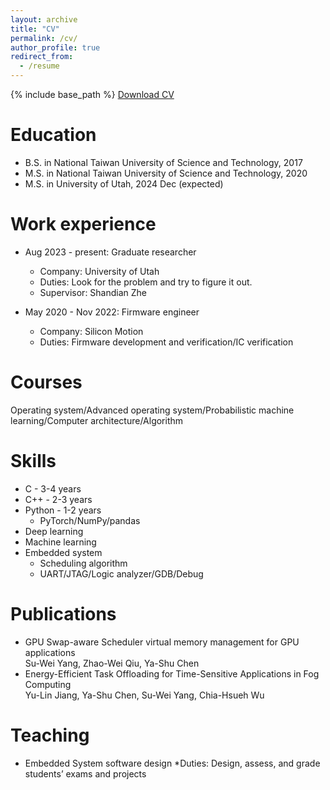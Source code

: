 ```yaml
---
layout: archive
title: "CV"
permalink: /cv/
author_profile: true
redirect_from:
  - /resume
---
```


{% include base_path %}
[Download CV](https://github.com/suweiyang0106/suweiyang0106.github.io/blob/master/_pages/CV.pdf)

Education
======
* B.S. in National Taiwan University of Science and Technology, 2017
* M.S. in National Taiwan University of Science and Technology, 2020
* M.S. in University of Utah, 2024 Dec (expected)

Work experience
======
* Aug 2023 - present: Graduate researcher
  * Company: University of Utah
  * Duties: Look for the problem and try to figure it out.
  * Supervisor: Shandian Zhe

* May 2020 - Nov 2022: Firmware engineer
  * Company: Silicon Motion
  * Duties: Firmware development and verification/IC verification

Courses
======
Operating system/Advanced operating system/Probabilistic machine learning/Computer architecture/Algorithm

Skills
======
* C - 3-4 years
* C++ - 2-3 years
* Python - 1-2 years
  * PyTorch/NumPy/pandas
* Deep learning
* Machine learning
* Embedded system
  * Scheduling algorithm
  * UART/JTAG/Logic analyzer/GDB/Debug

Publications
======
  * GPU Swap-aware Scheduler virtual memory management for GPU applications<br />
    Su-Wei Yang, Zhao-Wei Qiu, Ya-Shu Chen
  * Energy-Efficient Task Offloading for Time-Sensitive Applications in Fog Computing<br />
    Yu-Lin Jiang, Ya-Shu Chen, Su-Wei Yang, Chia-Hsueh Wu
    
Teaching
======
  * Embedded System software design
    *Duties: Design, assess, and grade students’ exams and projects 
